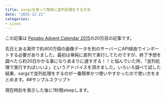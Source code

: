 ```yaml
---
title: xargsを使って簡単に並列処理をする方法
date: "2015-12-21"
categories: 
- Linux
---
```


この記事は
[Pepabo Advent Calendar 2015](http://qiita.com/advent-calendar/2015/pepabo)の20日目の記事です。

先日とある案件で約400万個の画像データを別のサーバーにAPI経由でインポートする必要がありました。最初は単純に直列で実行してたのですが、終了予想を調べたら約20日かかる事になりあまりに遅すぎる！！と悩んでいた所、「並列処理で実行すればいいよ」というアドバイスを頂きました。いろいろ調べて試した結果、xargsで並列処理をするのが一番簡単かつ使いやすかったので使い方をまとめます。##サンプルスクリプト


現在時刻を表示した後に1秒間sleepします。


<?php

// 画像１件をインポートした体とする
echo date('Y-m-d H:i:s') . "\n\r";
sleep(1);

これをxargsコマンドを利用して10回直列実行すると下記の通り10秒かかります。これは想定通りです。


# for i in {1..10}; do echo $i ; done | xargs -n 1 php import.php
2015-12-19 01:01:22
2015-12-19 01:01:23
2015-12-19 01:01:24
2015-12-19 01:01:25
2015-12-19 01:01:26
2015-12-19 01:01:27
2015-12-19 01:01:28
2015-12-19 01:01:29
2015-12-19 01:01:30
2015-12-19 01:01:31

※
-n は引数の数を指定します。


## 並列処理の実行方法



-P #{1度に実行したい最大プロセス数}を指定するだけです。
下記では10回の処理を5並列で実行することにより2秒で処理を終えています。倍速に！！
並列で起動させるプロセス数によっては倍速やそれ以上の速度で処理ができます。


# for i in {1..10}; do echo $i ; done | xargs -P 5 -n 1 php import.php
2015-12-19 00:59:29
2015-12-19 00:59:29
2015-12-19 00:59:29
2015-12-19 00:59:29
2015-12-19 00:59:29
2015-12-19 00:59:30
2015-12-19 00:59:30
2015-12-19 00:59:30
2015-12-19 00:59:30
2015-12-19 00:59:30

実行中のプロセスの様子を見ると下記の通り5プロセスで処理していることが分かります。


# ps aux | grep php
root      9716  0.0  0.1   6336   628 pts/0    S+   16:10   0:00 xargs -P 5 -n 1 php import.php
root      9717  1.0  1.2 115728  7348 pts/0    S+   16:10   0:00 php import.php 1
root      9718  0.0  1.2 115728  7344 pts/0    S+   16:10   0:00 php import.php 2
root      9719  1.0  1.2 115728  7344 pts/0    S+   16:10   0:00 php import.php 3
root      9720  0.0  1.2 115728  7344 pts/0    S+   16:10   0:00 php import.php 4
root      9721  0.0  1.2 115728  7340 pts/0    S+   16:10   0:00 php import.php 5


## 引数も操作できる



php import.php --start=1

とコマンドラインのオプションに合わせて引数を渡したい場合は下記のように
-Iオプションで標準入力を中身を変数に格納し、それをコマンドラインの好きな場所で指定するだけです。


for i in {1..10}; do echo $i ; done | xargs -P 5 -I no php import.php --start=no


root      9979  0.0  0.7 101576  4324 pts/0    R+   16:30   0:00 php import.php --start=6
root      9980  0.0  0.6 101576  4140 pts/0    R+   16:30   0:00 php import.php --start=7
root      9981  0.0  0.7 109792  4612 pts/0    R+   16:30   0:00 php import.php --start=8
root      9982  0.0  0.7 101576  4456 pts/0    R+   16:30   0:00 php import.php --start=9
root      9983  0.0  0.5  67156  3440 pts/0    R+   16:30   0:00 php import.php --start=10


## 最後に


地味なお話でしたがいかがでしたでしょうか。恐らく普段のWebアプリケーション開発では使うことは無いかと思いますが、サーバー移転やデータ連携の都合で大量データを処理する必要がある場合は、並列処理を利用することで高速化を図ることが出来ます。もちろん各言語別で並列処理を実装する事もできますが、個人的にはシンプルな実装、メモリー使用量の考慮、使い勝手を考慮してxargs方式がお気に入りでした。もし機会があれば使ってみてください。